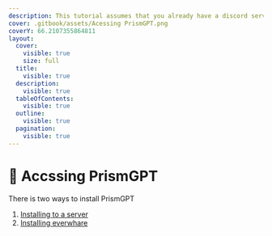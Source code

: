 ```yaml
---
description: This tutorial assumes that you already have a discord server
cover: .gitbook/assets/Acessing PrismGPT.png
coverY: 66.2107355864811
layout:
  cover:
    visible: true
    size: full
  title:
    visible: true
  description:
    visible: true
  tableOfContents:
    visible: true
  outline:
    visible: true
  pagination:
    visible: true
---
```


# 🚀 Accssing PrismGPT

There is two ways to install PrismGPT

1. [Installing to a server](getting-started/accssing-prismgpt/install-to-a-discord-server.md)
2. [Installing everwhare](getting-started/accssing-prismgpt/installing-everywhere-on-discord.md)

